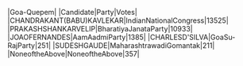  
|Goa-Quepem|
|Candidate|Party|Votes|
|CHANDRAKANT(BABU)KAVLEKAR|IndianNationalCongress|13525|
|PRAKASHSHANKARVELIP|BharatiyaJanataParty|10933|
|JOAOFERNANDES|AamAadmiParty|1385|
|CHARLESD'SILVA|GoaSu-RajParty|251|
|SUDESHGAUDE|MaharashtrawadiGomantak|211|
|NoneoftheAbove|NoneoftheAbove|357|
